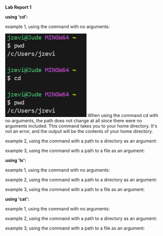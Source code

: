 **Lab Report 1**

**using 'cd':**

example 1, using the command with no arguments:

![Image](image1.png)
When using the command cd with no arguments, the path does not change at all since there were no arguments included. This command takes you to your home directory. It's not an error, and the output will be the contents of your home directory.

example 2, using the command with a path to a directory as an argument:


example 3, using the command with a path to a file as an argument:


**using 'ls':**

example 1, using the command with no arguments:


example 2, using the command with a path to a directory as an argument:


example 3, using the command with a path to a file as an argument:


**using 'cat':**

example 1, using the command with no arguments:


example 2, using the command with a path to a directory as an argument:


example 3, using the command with a path to a file as an argument:

